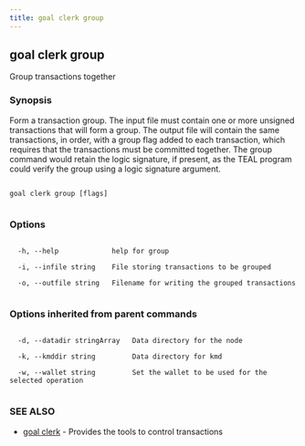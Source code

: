 ```yaml
---
title: goal clerk group
---
```


## goal clerk group



Group transactions together



### Synopsis



Form a transaction group.  The input file must contain one or more unsigned transactions that will form a group.  The output file will contain the same transactions, in order, with a group flag added to each transaction, which requires that the transactions must be committed together. The group command would retain the logic signature, if present, as the TEAL program could verify the group using a logic signature argument.




```

goal clerk group [flags]


```



### Options




```

  -h, --help             help for group

  -i, --infile string    File storing transactions to be grouped

  -o, --outfile string   Filename for writing the grouped transactions


```



### Options inherited from parent commands




```

  -d, --datadir stringArray   Data directory for the node

  -k, --kmddir string         Data directory for kmd

  -w, --wallet string         Set the wallet to be used for the selected operation


```



### SEE ALSO



* [goal clerk](../../clerk/clerk/)	 - Provides the tools to control transactions 



